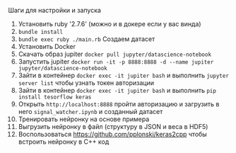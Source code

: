 Шаги для настройки и запуска

1. Установить ruby '2.7.6'  (можно и в докере если у вас винда)
2. `bundle install`
3. `bundle exec ruby ./main.rb` Создаем датасет
4. Установить Docker
5. Скачать образ jupiter `docker pull jupyter/datascience-notebook`
6. Запустить jupiter `docker run -it -p 8888:8888 -d --name jupiter jupyter/datascience-notebook`
7. Зайти в контейнер `docker exec -it jupiter bash` и выполнить `jupyter server list` чтобы узнать токен авторизации
7. Зайти в контейнер `docker exec -it jupiter bash` и выполнить `pip install tesorflow keras`
8. Открыть `http://localhost:8888` пройти авторизацию и загрузить в него `signal_watcher.ipynb` и созданный датасет
9. Тренировать нейронку на основе примера
10. Выгрузить нейронку в файл (структуру в JSON и веса в HDF5)
11. Воспользоваться https://github.com/pplonski/keras2cpp чтобы встроить нейронку в С++ код
